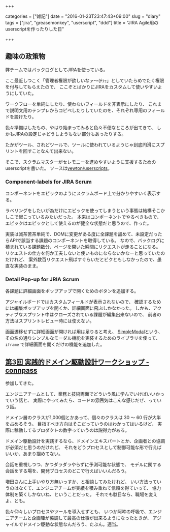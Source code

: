 +++

categories = ["雑記"]
date = "2016-01-23T23:47:43+09:00"
slug = "diary"
tags = ["jira", "greasemonkey", "userscript", "ddd"]
title = "JIRA Agile用のuserscriptを作ったりした日"

+++

## 趣味の政策物 ##

弊チームではバックログとしてJIRAを使っている。

ここ最近しつこく「管理者権限が欲しいなァ〜(ﾁﾗｯ」としていたらめでたく権限を付与してもらえたので、
ここぞとばかりにJIRAをカスタムして使いやすいようにしていた。

ワークフローを単純にしたり、使わないフィールドを非表示にしたり、
これまで説明文用のテンプレからコピペしたりしていたのを、それぞれ専用のフィールドを設けたり。

色々準備はしたもの、やはり始まってみると色々不便なところが出てきて、
しかもJIRAの設定じゃどうしようもない部分もあったりする。

たかがツール、されどツールで、ツールに使われているようじゃ到底円滑にスプリントを回すことなんて出来ない。

そこで、スクラムマスターがセレモニーを進めやすいように支援するためのuserscriptを書いた。
ソースは[yewton/userscripts](https://github.com/yewton/userscripts)。

### Component-labels for JIRA Scrum ###

コンポーネントをエピックのようにスクラムボード上で分かりやすいく表示する。

ラベリングをしたいが為だけにエピックを使ってしまうという事態は結構そこかしこで起こっているみたいだった。
本来はコンポーネントでやるべきもので、エピックはエピックとして使えるのが健全な状態だと思うので、作った。

実装は滅茶苦茶単純で、DOMに変更がある度に全課題を舐めて、未設定だったらAPIで該当する課題のコンポーネントを取得している。
なので、バックログに積まれている課題数分、ページを開いた瞬間にリクエストが走ることになる。
リクエストの仕方を何か工夫しないと使いものにならないかなーと思っていたのだけれど、
案外数百リクエスト飛ばすぐらいだとビクともしなかったので、愚直な実装のまま。

### Detail Pop-up for JRIA Scrum ###

各課題に詳細画面をポップアップで開くためのボタンを追加する。

アジャイルボードではカスタムフィールドが表示されないので、
確認するためには編集ポップアップを開くか、詳細画面に飛ぶしかなかった。
しかも、アクティブなスプリント中はクローズされている課題が編集出来ないので、
前者の方法はスプリントレビュー時には使えない。

画面遷移せずに詳細画面が開ければ用は足りると考え、
[SimpleModal](https://www.ericmmartin.com/projects/simplemodal/)という、
その名の通りシンプルなモーダル機能を実装するためのライブラリを使って、
`iframe` で詳細画面を開くだけの機能を追加した。

## [第3回 実践的ドメイン駆動設計ワークショップ - connpass](https://ddd-alliance.connpass.com/event/24672/) ##

参加してきた。

エンジニアチームとして、業務と技術両面でどういう風に学んでいけばいいかっていう話と、
実際にやってみたら、コードの雰囲気はこんな感じだぜ、っていう話。

ドメイン層のクラスが1,000個とかあって、個々のクラスは 30 〜 60 行が大半を占めるそう。
目指すべき方向はそこだっていうのはわかってはいるけど、
実際に稼動してるプロダクトの数字っていうのは説得力がある。

ドメイン駆動設計を実践するなら、ドメインエキスパートとか、企画者との協調が必須だと思うのだけれど、
それをどうプロセスとして制御可能な形で行えばいいか、あまり掴めてない。

会話を重視しつつ、かつダラダラやらずに予測可能な状態で、
モデルに関する会話をする場を、開発プロセスのどこで行えばいいんだろう。

増田さんに上手いやり方無いっすか、と相談してみたけれど、
いい方法っていうのはなくて、エンジニアチームが実績を積み重ねて信頼を得ていって、
協力体制を築くしかないね、ということだった。
それでも駄目なら、職場を変えよ、とも。

色々仰々しいプロセスやツールを導入せずとも、
いつか阿吽の呼吸で、エンジニアチームと企画陣が協調して最高の仕事が出来るようになったときが、
アジャイルでドメイン駆動な状態なんだろう、たぶん。適当。
